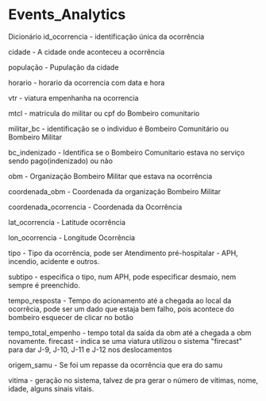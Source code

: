 # Events_Analytics
Dicionário
id_ocorrencia - identificação única da ocorrência

cidade - A cidade onde aconteceu a ocorrência

população - Pupulação da cidade

horario - horario da ocorrencia com data e hora

vtr - viatura empenhanha na ocorrencia

mtcl - matricula do militar ou cpf do Bombeiro comunitario

militar_bc - identificação se o individuo é Bombeiro Comunitário ou Bombeiro Militar

bc_indenizado - Identifica se o Bombeiro Comunitario estava no serviço sendo pago(indenizado) ou não

obm - Organização Bombeiro Militar que estava na ocorrência

coordenada_obm - Coordenada da organização Bombeiro Militar

coordenada_ocorrencia - Coordenada da Ocorrência

lat_ocorrencia - Latitude ocorrência

lon_ocorrencia - Longitude Ocorrência

tipo - Tipo da ocorrência, pode ser Atendimento pré-hospitalar - APH, incendio, acidente e outros.

subtipo - especifica o tipo, num APH, pode especificar desmaio, nem sempre é preenchido.

tempo_resposta - Tempo do acionamento até a chegada ao local da ocorrêcia, pode ser um dado que estaja bem falho, pois acontece do bombeiro esquecer de clicar no botão

tempo_total_empenho - tempo total da saída da obm até a chegada a obm novamente. firecast - indica se uma viatura utilizou o sistema "firecast" para dar J-9, J-10, J-11 e J-12 nos deslocamentos

origem_samu - Se foi um repasse da ocorrência que era do samu

vitima - geração no sistema, talvez de pra gerar o número de vítimas, nome, idade, alguns sinais vitais.
